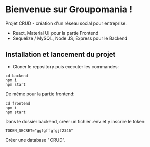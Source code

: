 # Bienvenue sur Groupomania !

Projet CRUD - création d'un réseau social pour entreprise.

*  React, Material UI pour la partie Frontend
*  Sequelize / MySQL, Node.JS, Express pour le Backend

## Installation et lancement du projet

- Cloner le repository puis executer les commandes:

```
cd backend
npm i
npm start

```
De même pour la partie frontend:

```
cd frontend
npm i
npm start

```
Dans le dossier backend, créer un fichier .env et y inscrire le token:

````
TOKEN_SECRET="ggfgffgfgjf2346"
````
Créer une database "CRUD".

### 

